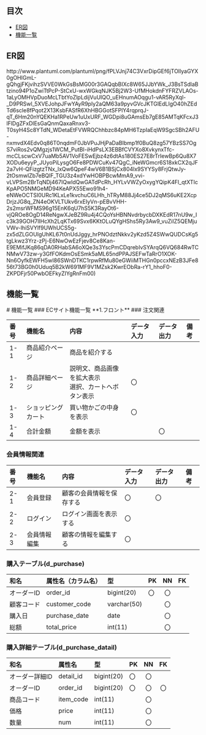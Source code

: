 ## 目次
- [ER図](#usage)
- [機能一覧](#usage1)

<h2 id="usage">ER図</h2>
http://www.plantuml.com/plantuml/png/fPLVJnj74C3VxrDipGEf6jTOIlyaGYX0gOHIGmL-gQhgjFKjvihzSVVE0WkGsBsMG00r3GAQqbBIXc8W65JJbYWk_J3BsTSdlaBtzino94P1oZwiTtPcP-StCxU-wxWGkqNJK5Bj2W3-UfMHokdnFYFRZVLAOs-1aLyOMHVpDuoMcLTbtYoZlpLdijVuUIQO_uEHnumAOqgu1-vAR5RyXql-_D9PRSwl_5XVEJohpJFwYAyR9ply2aQM63a9pyvGVcJKTGlEdLIgO40hZEdTd6scle8fPqot2X13KsbFASfR6XhHBGGotSFPlY4rqprqJ-qT_6Hm20nYQEKHa1RPeUw1uUxURF_WGDpi8uGAmsEb7gE85AMTqKFcxJ3lFlDgZFxDlEsGaQnmQaxaRnxv3-T0syH4Sc8YTdN_WDetaEtFVWRQChhbzc84pMH6TzpIaEqW9SgcSBh2AFU-nxmvdX4Edv0q86T0nqdmF0JbVPuJHjPaDaBIbmp1f0BuQ8zg57YBzSS7OgS7viRos2vQMgzjs1WCM_PutBI-iHdPsLX3EBBfCVYXo8XvkynxTfc-mcCLscwCxV7uaMb5AV1VoFESwEjbz4z6dtAs180ES27E8rTrIewBp6Qu8X7XODu6eyyP_JUyoPiLysgO6Fe8PDWCuKv47QgC_iNeWGmcr6S18xkCX2qJF2a7vH-QFizgtzTNx_lxQw6QpeF4wV6B1BSjCx804lx9SYYSy8FrjQtwJy-2tOsmwIZb7eBQlF_TGU3z4xdYwHOBPBcwMmA9_vvi-vLVPSm2BrTqNDj467IQwldQwGATdPcRh_HYLvVWZyOxygYQipK4Fl_qtXTIcKpAPO5NMGeMD94KeAPX55Ewo91h4-eNWeOCTSI0URc1KLxLe1kvchuC6LHh_hTRyM88Jj4ce5DJ2qMS6uKE2XcpDrjzJG8q_ZN4eOKVLTUkv6rxEIyVn-pEBvVHH-2s2msrWFMS96g15EnK6qU7hS5K3RayOt6-vjQROe8OgD14ReNgwXJeBZ9Ru4j4CQoYsHBNNvdrbycbDXKEdR17nU9w_Ic3k39GOH7lIHcXh2LqKTx69Svx6KKtOLuQYgHShs5Ry3Aw9_vuZiIZ5QEMjuVWv-lhiSVYlf9UWhUCS5g-zx5dZLGOUIgUhKL67t0nUdJggy_hrPNOdztNkkv2yKzd5Z4SWwQUDCsKg5tgLkwz3Yrz-zPj-E6NwOwEzFjev8Ce8Kan-E9EMifJKq86qDA0RHabSA6oXQe3s3YscPmCDqrebIvSYArqQ6VQ684RwTCNMwV73zw-y3GfFOKdmOsESmk5aML65ndPPAJSEFwTaRrO1XOK-Nn6OyfkEWFH5wI86SWnDTKC1rpwRfMu80eGWiiMTHGn0pccxNEzB3JFe856t73BG0h0Uduq5B2kW691MF9V1MZsk2KwrEObRa-rY1_hhoF0-ZKPDFjr50PwbOEFkyZIYgRnFm00)


<h2 id="usage1">機能一覧</h2>
# 機能一覧
### ECサイト機能一覧
**1.フロント**
### 注文関連

|番号|機能名|内容|データ入力|データ出力|備考|
|:---|:---|:---|:---|:---|:---|
|1-1|商品紹介ページ|商品を紹介する|||
|1-2|商品詳細ページ|説明文、商品画像を拡大表示<br>選択、カートへボタン表示|〇|||
|1-3|ショッピングカート|買い物かごの中身を表示|〇|||
|1-4|合計金額|金額を表示||〇||

### 会員情報関連
|番号|機能名|内容|データ入力|データ出力|備考|
|:---|:---|:---|:---|:---|:---|
|2-1|会員登録|顧客の会員情報を保存する|〇|〇||
|2-2|ログイン|ログイン画面を表示する|〇|||
|2-3|会員情報編集|顧客の情報を編集する|〇|||

### 購入テーブル(d_purchase)
|和名|属性名（カラム名）|型|PK|NN|FK|
|:---|:---|:---|:---|:---:|:----:|
|オーダーID|order_id|bigint(20)|〇|〇||
|顧客コード|customer_code|varchar(50)||〇||
|購入日|purchase_date|date||〇||
|総額|total_price|int(11)||〇||

### 購入詳細テーブル(d_purchase_datail)
|和名|属性名|型|PK|NN|FK|
|:---|:---|:---|:---|:---:|:----:|
|オーダー詳細ID|detail_id|bigint(20)|〇|〇||
|オーダーID|order_id|bigint(20)|〇|〇|〇|
|商品コード|item_code|int(11)||〇||
|価格|price|int(11)||〇||
|数量|num|int(11)||〇||
